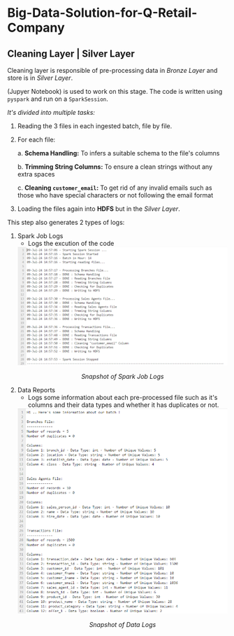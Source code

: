 # Big-Data-Solution-for-Q-Retail-Company

## Cleaning Layer | Silver Layer

Cleaning layer is responsible of pre-processing data in *Bronze Layer* and store is in *Silver Layer*.

(Jupyer Notebook) is used to work on this stage. The code is written using `pyspark` and run on a `SparkSession`.

*It's divided into multiple tasks:*

1. Reading the 3 files in each ingested batch, file by file.
2. For each file:

    a. __Schema Handling:__ To infers a suitable schema to the file's columns

    b. __Trimming String Columns:__ To ensure a clean strings without any extra spaces

    c. __Cleaning `customer_email`:__ To get rid of any invalid emails such as those who have special characters or not following the email format
3. Loading the files again into __HDFS__ but in the *Silver Layer*.

This step also generates 2 types of logs:

1. Spark Job Logs
    - Logs the excution of the code
    <div align="center">
        <img src="images/spark-job-logs.png" alt="Image" width=1000>
        <p><em>Snapshot of Spark Job Logs</em></p>
    </div>
2. Data Reports
    - Logs some information about each pre-processed file such as it's columns and their data types and whether it has duplicates or not.
    <div align="center">
        <img src="images/data-report.png" alt="Image" width=1000>
        <p><em>Snapshot of Data Logs</em></p>
    </div>